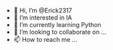 - 👋 Hi, I’m @Erick2317
- 👀 I’m interested in IA
- 🌱 I’m currently learning Python
- 💞️ I’m looking to collaborate on ...
- 📫 How to reach me ...

<!---
Erick2317/Erick2317 is a ✨ special ✨ repository because its `README.md` (this file) appears on your GitHub profile.
You can click the Preview link to take a look at your changes.
--->
